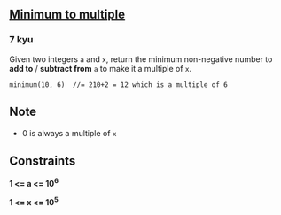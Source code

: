<h2><a href=https://www.codewars.com/kata/5e030f77cec18900322c535d/train/javascript target="_blank">Minimum to multiple</a></h2><h3>7 kyu</h3><p>Given two integers <code>a</code> and <code>x</code>, return the minimum non-negative number to <strong>add to</strong> / <strong>subtract from</strong> <code>a</code> to make it a multiple of <code>x</code>.</p><pre style="display: none;"><code class="language-prolog"><span class="cm-atom">minimum</span><span class="cm-paren">(</span><span class="cm-number">9</span><span class="cm-paren">,</span><span class="cm-comment"> </span><span class="cm-number">8</span><span class="cm-paren">,</span><span class="cm-comment"> </span><span class="cm-variable">Result</span><span class="cm-paren">)</span><span class="cm-comment"> % Result = 1</span><span class="cm-comment">% 9-1 = 8 which is a multiple of 4</span></code></pre><pre><code class="language-javascript"><span class="cm-variable">minimum</span>(<span class="cm-number">10</span>, <span class="cm-number">6</span>)  <span class="cm-comment">//= 2</span><span class="cm-number">10</span><span class="cm-operator">+</span><span class="cm-number">2</span> <span class="cm-operator">=</span> <span class="cm-number">12</span> <span class="cm-variable">which</span> <span class="cm-variable">is</span> <span class="cm-variable">a</span> <span class="cm-variable">multiple</span> <span class="cm-variable">of</span> <span class="cm-number">6</span></code></pre><pre style="display: none;"><code class="language-python"><span class="cm-variable">minimum</span>(<span class="cm-number">10</span>, <span class="cm-number">6</span>)  <span class="cm-comment">#= 2</span><span class="cm-number">10</span><span class="cm-operator">+</span><span class="cm-number">2</span> <span class="cm-operator">=</span> <span class="cm-number">12</span> <span class="cm-variable">which</span> <span class="cm-keyword">is</span> <span class="cm-variable">a</span> <span class="cm-variable">multiple</span> <span class="cm-variable">of</span> <span class="cm-number">6</span></code></pre><h2 id="note">Note</h2><ul><li>0 is always a multiple of <code>x</code></li></ul><h2 id="constraints">Constraints</h2><p><strong>1 &lt;= a &lt;= 10<sup>6</sup></strong></p><p><strong>1 &lt;= x &lt;= 10<sup>5</sup></strong></p>